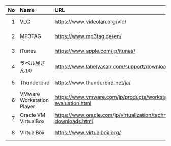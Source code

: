 |No|Name|URL|LatestVersion|LastUpdate|
|--:|:--|:--|:--|:--|
|  1| VLC | https://www.videolan.org/vlc/ | 3.0.17.4 | 2022-04-19 |
|  2| MP3TAG | https://www.mp3tag.de/en/ | 3.16 | 2022-05-30 |
|  3| iTunes | https://www.apple.com/jp/itunes/ | 12.12.3.5 | 2022-03-09 |
|  4| ラベル屋さん10 | https://www.labelyasan.com/support/download/ | 1.3.3| 2021-10-26 | 
|  5| Thunderbird | https://www.thunderbird.net/ja/ | 91.10.0 | 2022-05-31 |
|  6| VMware Workstation Player | https://www.vmware.com/jp/products/workstation-player/workstation-player-evaluation.html | 16.2.3 | |
|  7| Oracle VM VirtualBox | https://www.oracle.com/jp/virtualization/technologies/vm/downloads/virtualbox-downloads.html | 6.1.14 | |
|  8| VirtualBox | https://www.virtualbox.org/ | 6.1.34 | 2022-04-19 |

